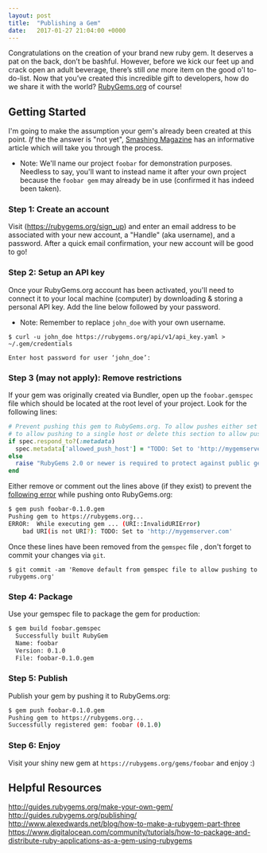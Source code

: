 ```yaml
---
layout: post
title:  "Publishing a Gem"
date:   2017-01-27 21:04:00 +0000
---
```



Congratulations on the creation of your brand new ruby gem. It deserves a pat on the back, don’t be bashful. However, before we kick our feet up and crack open an adult beverage, there’s still *one* more item on the good o'l to-do-list. Now that you’ve created this incredible gift to developers, how do we share it with the world? [RubyGems.org](https://rubygems.org/) of course!

## Getting Started
I'm going to make the assumption your gem's already been created at this point. *If* the the answer is "not yet", [Smashing Magazine](https://www.smashingmagazine.com/2014/04/how-to-build-a-ruby-gem-with-bundler-test-driven-development-travis-ci-and-coveralls-oh-my/) has an informative article which will take you through the process.
* Note: We'll name our project `foobar` for demonstration purposes. Needless to say, you'll want to instead name it after your own project because the `foobar gem` may already be in use (confirmed it has indeed been taken).

### Step 1: Create an account
Visit (https://rubygems.org/sign_up) and enter an email address to be associated with your new account, a "Handle" (aka username), and a password. After a quick email confirmation, your new account will be good to go!

### Step 2: Setup an API key
Once your RubyGems.org account has been activated, you'll need to connect it to your local machine (computer) by downloading & storing a personal API key. Add the line below followed by your password.

* Note: Remember to replace `john_doe` with your own username.

`$ curl -u john_doe https://rubygems.org/api/v1/api_key.yaml > ~/.gem/credentials`

`Enter host password for user ‘john_doe’:`

### Step 3 (may not apply): Remove restrictions
If your gem was originally created via Bundler, open up the `foobar.gemspec` file which should be located at the root level of your project. Look for the following lines:

```ruby
# Prevent pushing this gem to RubyGems.org. To allow pushes either set the 'allowed_push_host'
# to allow pushing to a single host or delete this section to allow pushing to any host.
if spec.respond_to?(:metadata)
  spec.metadata['allowed_push_host'] = "TODO: Set to 'http://mygemserver.com'"
else
  raise "RubyGems 2.0 or newer is required to protect against public gem pushes."
end
```

Either remove or comment out the lines above (if they exist) to prevent the [following error](http://codespeakeasy.com/2016/06/28/bad_uri_is_not_uri_todo_set_to_http_mygemserver_com/) while pushing onto RubyGems.org:

```bash
$ gem push foobar-0.1.0.gem
Pushing gem to https://rubygems.org...
ERROR:  While executing gem ... (URI::InvalidURIError)
    bad URI(is not URI?): TODO: Set to 'http://mygemserver.com'
```

Once these lines have been removed from the `gemspec` file , don't forget to commit your changes via `git`.

`$ git commit -am 'Remove default from gemspec file to allow pushing to rubygems.org'`


### Step 4: Package
Use your gemspec file to package the gem for production:

```bash
$ gem build foobar.gemspec
  Successfully built RubyGem
  Name: foobar
  Version: 0.1.0
  File: foobar-0.1.0.gem
```

### Step 5: Publish
Publish your gem by pushing it to RubyGems.org:
```bash
$ gem push foobar-0.1.0.gem
Pushing gem to https://rubygems.org...
Successfully registered gem: foobar (0.1.0)
```

### Step 6: Enjoy
Visit your shiny new gem at `https://rubygems.org/gems/foobar` and enjoy :)

## Helpful Resources
http://guides.rubygems.org/make-your-own-gem/
http://guides.rubygems.org/publishing/
http://www.alexedwards.net/blog/how-to-make-a-rubygem-part-three
https://www.digitalocean.com/community/tutorials/how-to-package-and-distribute-ruby-applications-as-a-gem-using-rubygems


